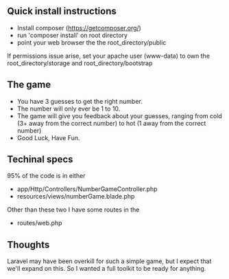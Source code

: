 

## Quick install instructions

- Install composer (https://getcomposer.org/)
- run 'composer install' on root directory
- point your web browser the the root_directory/public

If permissions issue arise, set your apache user (www-data) to own the root_directory/storage and root_directory/bootstrap

## The game

- You have 3 guesses to get the right number. 
- The number will only ever be 1 to 10.
- The game will give you feedback about your guesses, ranging from cold (3+ away from the correct number) to hot (1 away from the correct number)
- Good Luck, Have Fun.


## Techinal specs

95% of the code is in either
- app/Http/Controllers/NumberGameController.php
- resources/views/numberGame.blade.php

Other than these two I have some routes in the 
- routes/web.php


## Thoughts

Laravel may have been overkill for such a simple game, but I expect that we'll expand on this. So I wanted a full toolkit to be ready for anything.

